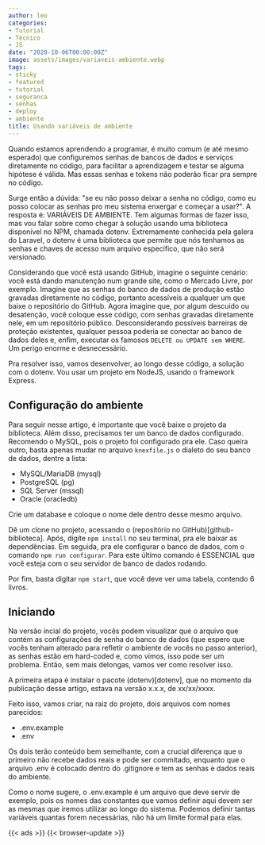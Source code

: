 ```yaml
---
author: leo
categories:
- Tutorial
- Técnico
- JS
date: "2020-10-06T00:00:00Z"
image: assets/images/variaveis-ambiente.webp
tags:
- sticky
- featured
- tutorial
- seguranca
- senhas
- deploy
- ambiente
title: Usando variáveis de ambiente
---
```


Quando estamos aprendendo a programar, é muito comum (e até mesmo esperado) que configuremos senhas de bancos de dados e serviços diretamente no código, para facilitar a aprendizagem e testar se alguma hipótese é válida. Mas essas senhas e tokens não poderão ficar pra sempre no código.

Surge então a dúvida: "se eu não posso deixar a senha no código, como eu posso colocar as senhas pro meu sistema enxergar e começar a usar?". A resposta é: VARIÁVEIS DE AMBIENTE. Tem algumas formas de fazer isso, mas vou falar sobre como chegar à solução usando uma biblioteca disponível no NPM, chamada dotenv. Extremamente conhecida pela galera do Laravel, o dotenv é uma biblioteca que permite que nós tenhamos as senhas e chaves de acesso num arquivo específico, que não será versionado.

Considerando que você está usando GitHub, imagine o seguinte cenário: você está dando manutenção num grande site, como o Mercado Livre, por exemplo. Imagine que as senhas do banco de dados de produção estão gravadas diretamente no código, portanto acessíveis a qualquer um que baixe o repositório do GitHub. Agora imagine que, por algum descuido ou desatenção, você coloque esse código, com senhas gravadas diretamente nele, em um repositório público. Desconsiderando possíveis barreiras de proteção existentes, qualquer pessoa poderia se conectar ao banco de dados deles e, enfim, executar os famosos ```DELETE ou UPDATE sem WHERE```. Um perigo enorme e desnecessário.

Pra resolver isso, vamos desenvolver, ao longo desse código, a solução com o dotenv. Vou usar um projeto em NodeJS, usando o framework Express.

## Configuração do ambiente

Para seguir nesse artigo, é importante que você baixe o projeto da biblioteca. Além disso, precisamos ter um banco de dados configurado. Recomendo o MySQL, pois o projeto foi configurado pra ele. Caso queira outro, basta apenas mudar no arquivo ```knexfile.js``` o dialeto do seu banco de dados, dentre a lista:

 - MySQL/MariaDB (mysql)
 - PostgreSQL (pg)
 - SQL Server (mssql)
 - Oracle (oracledb)

Crie um database e coloque o nome dele dentro desse mesmo arquivo.

Dê um clone no projeto, acessando o (repositório no GitHub)[github-biblioteca]. Após, digite ```npm install``` no seu terminal, pra ele baixar as dependências. Em seguida, pra ele configurar o banco de dados, com o comando ```npm run configurar```. Para este último comando é ESSENCIAL que você esteja com o seu servidor de banco de dados rodando.

Por fim, basta digitar ```npm start```, que você deve ver uma tabela, contendo 6 livros.

## Iniciando

Na versão incial do projeto, vocês podem visualizar que o arquivo que contém as configurações de senha do banco de dados (que espero que vocês tenham alterado para refletir o ambiente de vocês no passo anterior), as senhas estão em hard-coded e, como vimos, isso pode ser um problema. Então, sem mais delongas, vamos ver como resolver isso.

A primeira etapa é instalar o pacote (dotenv)[dotenv], que no momento da publicação desse artigo, estava na versão x.x.x, de xx/xx/xxxx.

Feito isso, vamos criar, na raiz do projeto, dois arquivos com nomes parecidos:

 - .env.example
 - .env

Os dois terão conteúdo bem semelhante, com a crucial diferença que o primeiro não recebe dados reais e pode ser commitado, enquanto que o arquivo .env é colocado dentro do .gitignore e tem as senhas e dados reais do ambiente.

Como o nome sugere, o .env.example é um arquivo que deve servir de exemplo, pois os nomes das constantes que vamos definir aqui devem ser as mesmas que iremos utilizar ao longo do sistema. Podemos definir tantas variáveis quantas forem necessárias, não há um limite formal para elas.


{{< ads >}}
{{< browser-update >}}
